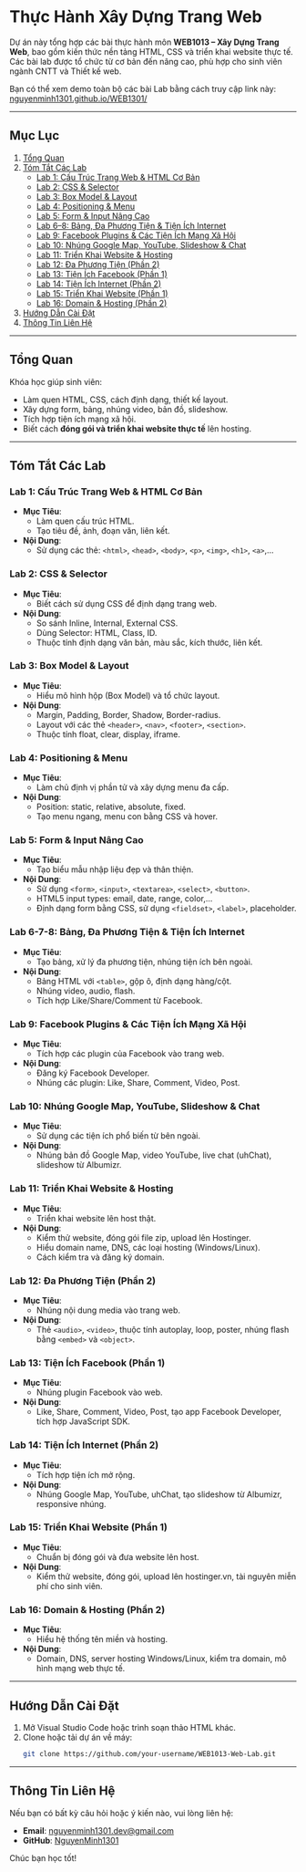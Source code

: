 # Thực Hành Xây Dựng Trang Web

Dự án này tổng hợp các bài thực hành môn **WEB1013 – Xây Dựng Trang Web**, bao gồm kiến thức nền tảng HTML, CSS và triển khai website thực tế. Các bài lab được tổ chức từ cơ bản đến nâng cao, phù hợp cho sinh viên ngành CNTT và Thiết kế web.

Bạn có thể xem demo toàn bộ các bài Lab bằng cách truy cập link này: [nguyenminh1301.github.io/WEB1301/](https://nguyenminh1301.github.io/WEB1301/)

---

## Mục Lục

1. [Tổng Quan](#tổng-quan)
2. [Tóm Tắt Các Lab](#tóm-tắt-các-lab)
   - [Lab 1: Cấu Trúc Trang Web & HTML Cơ Bản](#lab-1-cấu-trúc-trang-web--html-cơ-bản)
   - [Lab 2: CSS & Selector](#lab-2-css--selector)
   - [Lab 3: Box Model & Layout](#lab-3-box-model--layout)
   - [Lab 4: Positioning & Menu](#lab-4-positioning--menu)
   - [Lab 5: Form & Input Nâng Cao](#lab-5-form--input-nâng-cao)
   - [Lab 6–8: Bảng, Đa Phương Tiện & Tiện Ích Internet](#lab-68-bảng-đa-phương-tiện--tiện-ích-internet)
   - [Lab 9: Facebook Plugins & Các Tiện Ích Mạng Xã Hội](#lab-9-facebook-plugins--các-tiện-ích-mạng-xã-hội)
   - [Lab 10: Nhúng Google Map, YouTube, Slideshow & Chat](#lab-10-nhúng-google-map-youtube-slideshow--chat)
   - [Lab 11: Triển Khai Website & Hosting](#lab-11-triển-khai-website--hosting)
   - [Lab 12: Đa Phương Tiện (Phần 2)](#lab-12-đa-phương-tiện-phần-2)
   - [Lab 13: Tiện Ích Facebook (Phần 1)](#lab-13-tiện-ích-facebook-phần-1)
   - [Lab 14: Tiện Ích Internet (Phần 2)](#lab-14-tiện-ích-internet-phần-2)
   - [Lab 15: Triển Khai Website (Phần 1)](#lab-15-triển-khai-website-phần-1)
   - [Lab 16: Domain & Hosting (Phần 2)](#lab-16-domain--hosting-phần-2)
3. [Hướng Dẫn Cài Đặt](#hướng-dẫn-cài-đặt)
4. [Thông Tin Liên Hệ](#thông-tin-liên-hệ)

---

## Tổng Quan

Khóa học giúp sinh viên:
- Làm quen HTML, CSS, cách định dạng, thiết kế layout.
- Xây dựng form, bảng, nhúng video, bản đồ, slideshow.
- Tích hợp tiện ích mạng xã hội.
- Biết cách **đóng gói và triển khai website thực tế** lên hosting.

---

## Tóm Tắt Các Lab

### Lab 1: Cấu Trúc Trang Web & HTML Cơ Bản

- **Mục Tiêu**:
  - Làm quen cấu trúc HTML.
  - Tạo tiêu đề, ảnh, đoạn văn, liên kết.
- **Nội Dung**:
  - Sử dụng các thẻ: `<html>`, `<head>`, `<body>`, `<p>`, `<img>`, `<h1>`, `<a>`,...

### Lab 2: CSS & Selector

- **Mục Tiêu**:
  - Biết cách sử dụng CSS để định dạng trang web.
- **Nội Dung**:
  - So sánh Inline, Internal, External CSS.
  - Dùng Selector: HTML, Class, ID.
  - Thuộc tính định dạng văn bản, màu sắc, kích thước, liên kết.

### Lab 3: Box Model & Layout

- **Mục Tiêu**:
  - Hiểu mô hình hộp (Box Model) và tổ chức layout.
- **Nội Dung**:
  - Margin, Padding, Border, Shadow, Border-radius.
  - Layout với các thẻ `<header>`, `<nav>`, `<footer>`, `<section>`.
  - Thuộc tính float, clear, display, iframe.

### Lab 4: Positioning & Menu

- **Mục Tiêu**:
  - Làm chủ định vị phần tử và xây dựng menu đa cấp.
- **Nội Dung**:
  - Position: static, relative, absolute, fixed.
  - Tạo menu ngang, menu con bằng CSS và hover.

### Lab 5: Form & Input Nâng Cao

- **Mục Tiêu**:
  - Tạo biểu mẫu nhập liệu đẹp và thân thiện.
- **Nội Dung**:
  - Sử dụng `<form>`, `<input>`, `<textarea>`, `<select>`, `<button>`.
  - HTML5 input types: email, date, range, color,...
  - Định dạng form bằng CSS, sử dụng `<fieldset>`, `<label>`, placeholder.

### Lab 6-7-8: Bảng, Đa Phương Tiện & Tiện Ích Internet

- **Mục Tiêu**:
  - Tạo bảng, xử lý đa phương tiện, nhúng tiện ích bên ngoài.
- **Nội Dung**:
  - Bảng HTML với `<table>`, gộp ô, định dạng hàng/cột.
  - Nhúng video, audio, flash.
  - Tích hợp Like/Share/Comment từ Facebook.

### Lab 9: Facebook Plugins & Các Tiện Ích Mạng Xã Hội

- **Mục Tiêu**:
  - Tích hợp các plugin của Facebook vào trang web.
- **Nội Dung**:
  - Đăng ký Facebook Developer.
  - Nhúng các plugin: Like, Share, Comment, Video, Post.

### Lab 10: Nhúng Google Map, YouTube, Slideshow & Chat

- **Mục Tiêu**:
  - Sử dụng các tiện ích phổ biến từ bên ngoài.
- **Nội Dung**:
  - Nhúng bản đồ Google Map, video YouTube, live chat (uhChat), slideshow từ Albumizr.

### Lab 11: Triển Khai Website & Hosting

- **Mục Tiêu**:
  - Triển khai website lên host thật.
- **Nội Dung**:
  - Kiểm thử website, đóng gói file zip, upload lên Hostinger.
  - Hiểu domain name, DNS, các loại hosting (Windows/Linux).
  - Cách kiểm tra và đăng ký domain.

### Lab 12: Đa Phương Tiện (Phần 2)

- **Mục Tiêu**: 
  - Nhúng nội dung media vào trang web.
- **Nội Dung**: 
  - Thẻ `<audio>`, `<video>`, thuộc tính autoplay, loop, poster, nhúng flash bằng `<embed>` và `<object>`.

### Lab 13: Tiện Ích Facebook (Phần 1)

- **Mục Tiêu**: 
  - Nhúng plugin Facebook vào web.
- **Nội Dung**: 
  - Like, Share, Comment, Video, Post, tạo app Facebook Developer, tích hợp JavaScript SDK.

### Lab 14: Tiện Ích Internet (Phần 2)

- **Mục Tiêu**: 
  - Tích hợp tiện ích mở rộng.
- **Nội Dung**: 
  - Nhúng Google Map, YouTube, uhChat, tạo slideshow từ Albumizr, responsive nhúng.

### Lab 15: Triển Khai Website (Phần 1)

- **Mục Tiêu**: 
  - Chuẩn bị đóng gói và đưa website lên host.
- **Nội Dung**: 
  - Kiểm thử website, đóng gói, upload lên hostinger.vn, tài nguyên miễn phí cho sinh viên.

### Lab 16: Domain & Hosting (Phần 2)

- **Mục Tiêu**: 
  - Hiểu hệ thống tên miền và hosting.
- **Nội Dung**: 
  - Domain, DNS, server hosting Windows/Linux, kiểm tra domain, mô hình mạng web thực tế.

---

## Hướng Dẫn Cài Đặt

1. Mở Visual Studio Code hoặc trình soạn thảo HTML khác.
2. Clone hoặc tải dự án về máy:
   ```bash
   git clone https://github.com/your-username/WEB1013-Web-Lab.git
---
## Thông Tin Liên Hệ
Nếu bạn có bất kỳ câu hỏi hoặc ý kiến nào, vui lòng liên hệ:
- **Email**: nguyenminh1301.dev@gmail.com
- **GitHub**: [NguyenMinh1301](https://github.com/NguyenMinh1301)

Chúc bạn học tốt!
